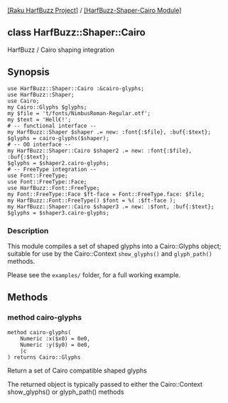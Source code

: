 [[Raku HarfBuzz Project]](https://harfbuzz-raku.github.io)
 / [[HarfBuzz-Shaper-Cairo Module]](https://harfbuzz-raku.github.io/HarfBuzz-Shaper-Cairo-raku)

class HarfBuzz::Shaper::Cairo
-----------------------------

HarfBuzz / Cairo shaping integration

Synopsis
--------

    use HarfBuzz::Shaper::Cairo :&cairo-glyphs;
    use HarfBuzz::Shaper;
    use Cairo;
    my Cairo::Glyphs $glyphs;
    my $file = 't/fonts/NimbusRoman-Regular.otf';
    my $text = 'Hell€!';
    # -- functional interface --
    my HarfBuzz::Shaper $shaper .= new: :font{:$file}, :buf{:$text};
    $glyphs = cairo-glyphs($shaper);
    # -- OO interface --
    my HarfBuzz::Shaper::Cairo $shaper2 .= new: :font{:$file}, :buf{:$text};
    $glyphs = $shaper2.cairo-glyphs;
    # -- FreeType integration --
    use Font::FreeType;
    use Font::FreeType::Face;
    use HarfBuzz::Font::FreeType;
    my Font::FreeType::Face $ft-face = Font::FreeType.face: $file;
    my HarfBuzz::Font::FreeType() $font = %( :$ft-face );
    my HarfBuzz::Shaper::Cairo $shaper3 .= new: :$font, :buf{:$text};
    $glyphs = $shaper3.cairo-glyphs;

### Description

This module compiles a set of shaped glyphs into a Cairo::Glyphs object; suitable for use by the Cairo::Context `show_glyphs()` and `glyph_path()` methods.

Please see the `examples/` folder, for a full working example.

Methods
-------

### method cairo-glyphs

```perl6
method cairo-glyphs(
    Numeric :x($x0) = 0e0,
    Numeric :y($y0) = 0e0,
    |c
) returns Cairo::Glyphs
```

Return a set of Cairo compatible shaped glyphs

The returned object is typically passed to either the Cairo::Context show_glyphs() or glyph_path() methods

